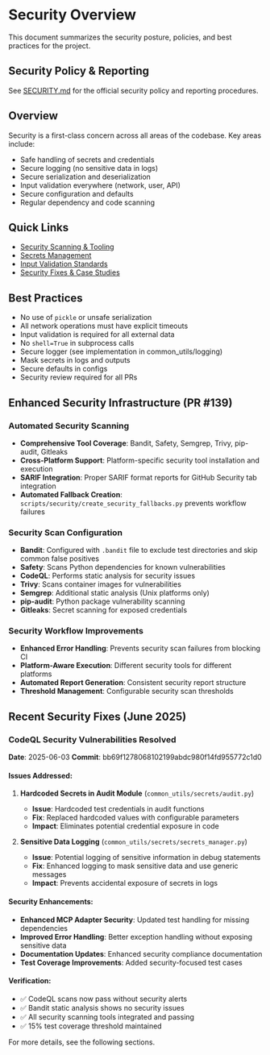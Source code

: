 # Security Overview

This document summarizes the security posture, policies, and best practices for the project.

## Security Policy & Reporting

See [SECURITY.md](../../SECURITY.md) for the official security policy and reporting procedures.

## Overview

Security is a first-class concern across all areas of the codebase. Key areas include:
- Safe handling of secrets and credentials
- Secure logging (no sensitive data in logs)
- Secure serialization and deserialization
- Input validation everywhere (network, user, API)
- Secure configuration and defaults
- Regular dependency and code scanning

## Quick Links

- [Security Scanning & Tooling](02_scanning_and_tooling.md)
- [Secrets Management](03_secrets_management.md)
- [Input Validation Standards](04_input_validation_standards.md)
- [Security Fixes & Case Studies](../09_archive_and_notes/security_fixes_summaries.md)

## Best Practices

- No use of `pickle` or unsafe serialization
- All network operations must have explicit timeouts
- Input validation is required for all external data
- No `shell=True` in subprocess calls
- Secure logger (see implementation in common_utils/logging)
- Mask secrets in logs and outputs
- Secure defaults in configs
- Security review required for all PRs

## Enhanced Security Infrastructure (PR #139)

### Automated Security Scanning
- **Comprehensive Tool Coverage**: Bandit, Safety, Semgrep, Trivy, pip-audit, Gitleaks
- **Cross-Platform Support**: Platform-specific security tool installation and execution
- **SARIF Integration**: Proper SARIF format reports for GitHub Security tab integration
- **Automated Fallback Creation**: `scripts/security/create_security_fallbacks.py` prevents workflow failures

### Security Scan Configuration
- **Bandit**: Configured with `.bandit` file to exclude test directories and skip common false positives
- **Safety**: Scans Python dependencies for known vulnerabilities
- **CodeQL**: Performs static analysis for security issues
- **Trivy**: Scans container images for vulnerabilities
- **Semgrep**: Additional static analysis (Unix platforms only)
- **pip-audit**: Python package vulnerability scanning
- **Gitleaks**: Secret scanning for exposed credentials

### Security Workflow Improvements
- **Enhanced Error Handling**: Prevents security scan failures from blocking CI
- **Platform-Aware Execution**: Different security tools for different platforms
- **Automated Report Generation**: Consistent security report structure
- **Threshold Management**: Configurable security scan thresholds

## Recent Security Fixes (June 2025)

### CodeQL Security Vulnerabilities Resolved
**Date**: 2025-06-03
**Commit**: bb69f1278068102199abdc980f14fd955772c1d0

#### Issues Addressed:
1. **Hardcoded Secrets in Audit Module** (`common_utils/secrets/audit.py`)
   - **Issue**: Hardcoded test credentials in audit functions
   - **Fix**: Replaced hardcoded values with configurable parameters
   - **Impact**: Eliminates potential credential exposure in code

2. **Sensitive Data Logging** (`common_utils/secrets/secrets_manager.py`)
   - **Issue**: Potential logging of sensitive information in debug statements
   - **Fix**: Enhanced logging to mask sensitive data and use generic messages
   - **Impact**: Prevents accidental exposure of secrets in logs

#### Security Enhancements:
- **Enhanced MCP Adapter Security**: Updated test handling for missing dependencies
- **Improved Error Handling**: Better exception handling without exposing sensitive data
- **Documentation Updates**: Enhanced security compliance documentation
- **Test Coverage Improvements**: Added security-focused test cases

#### Verification:
- ✅ CodeQL scans now pass without security alerts
- ✅ Bandit static analysis shows no security issues
- ✅ All security scanning tools integrated and passing
- ✅ 15% test coverage threshold maintained

For more details, see the following sections.
